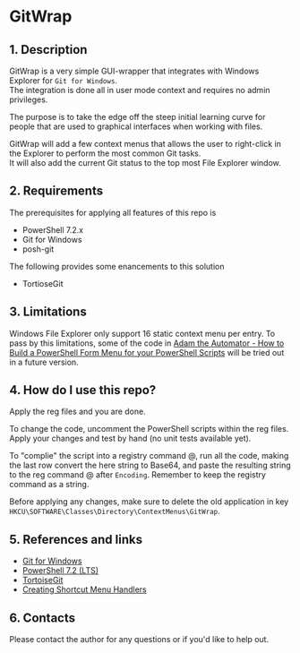 # GitWrap

## 1. Description

GitWrap is a very simple GUI-wrapper that integrates with Windows Explorer for `Git for Windows`.  
The integration is done all in user mode context and requires no admin privileges.

The purpose is to take the edge off the steep initial learning curve for people that are used to graphical interfaces when working with files.

GitWrap will add a few context menus that allows the user to right-click in the Explorer to perform the most common Git tasks.  
It will also add the current Git status to the top most File Explorer window.

## 2. Requirements

The prerequisites for applying all features of this repo is

* PowerShell 7.2.x
* Git for Windows
* posh-git

The following provides some enancements to this solution

* TortioseGit

## 3. Limitations

Windows File Explorer only support 16 static context menu per entry.
To pass by this limitations, some of the code in [Adam the Automator - How to Build a PowerShell Form Menu for your PowerShell Scripts][5] will be tried out in a future version.

## 4. How do I use this repo?

Apply the reg files and you are done.

To change the code, uncomment the PowerShell scripts within the reg files.
Apply your changes and test by hand (no unit tests available yet).

To "complie" the script into a registry command @, run all the code, making the last row convert the here 
string to Base64, and paste the resulting string to the reg command @ after `Encoding`. 
Remember to keep the registry command as a string.

Before applying any changes, make sure to delete the old application in key `HKCU\SOFTWARE\Classes\Directory\ContextMenus\GitWrap`.

## 5. References and links

* [Git for Windows][1]
* [PowerShell 7.2 (LTS)][2]
* [TortoiseGit][3]
* [Creating Shortcut Menu Handlers][4]

## 6. Contacts

Please contact the author for any questions or if you'd like to help out.

[1]:https://gitforwindows.org/
[2]:https://learn.microsoft.com/en-us/powershell/scripting/whats-new/what-s-new-in-powershell-72?view=powershell-7.2
[3]:https://tortoisegit.org/download/
[4]:https://learn.microsoft.com/en-us/windows/win32/shell/context-menu-handlers
[5]:https://adamtheautomator.com/powershell-form/

